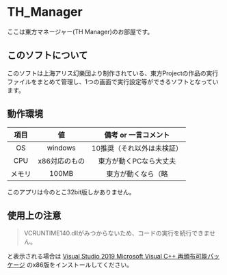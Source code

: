 # TH_Manager

ここは東方マネージャー(TH Manager)のお部屋です。
## このソフトについて
  
このソフトは上海アリス幻樂団より制作されている、東方Projectの作品の実行ファイルをまとめて管理し、1つの画面で実行設定等ができるソフトとなっています。

## 動作環境

|項目|値|備考 or 一言コメント|
|:---:|:---:|:---:|
|OS|windows|10推奨（それ以外は未検証）|
|CPU|x86対応のもの|東方が動くPCなら大丈夫|
|メモリ|100MB|東方が動くなら（略|

このアプリは今のとこ32bit版しかありません。

## 使用上の注意

> VCRUNTIME140.dllがみつからないため、コードの実行を続行できません。
 
と表示される場合は
[Visual Studio 2019 Microsoft Visual C++ 再頒布可能パッケージ](https://support.microsoft.com/ja-jp/help/2977003/he-latest-supported-visual-c-downloads)
のx86版をインストールしてください。

